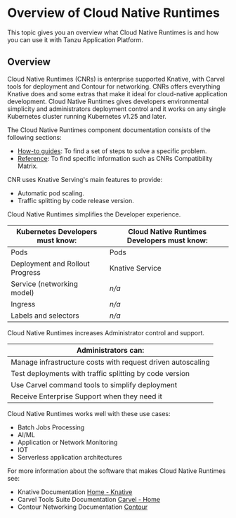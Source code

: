 # Overview of Cloud Native Runtimes

This topic gives you an overview what Cloud Native Runtimes is and how you can use it with Tanzu Application Platform.

## <a id="overview"></a> Overview

Cloud Native Runtimes (CNRs) is enterprise supported Knative, with Carvel tools for deployment and Contour for networking.
CNRs offers everything Knative does and some extras that make it ideal for cloud-native application development.
Cloud Native Runtimes gives developers environmental simplicity and administrators deployment control and it works on any single Kubernetes cluster running Kubernetes v1.25 and later.

The Cloud Native Runtimes component documentation consists of the following sections:

- [How-to guides](how-to-guides/index.hbs.md): To find a set of steps to solve
  a specific problem.
- [Reference](reference/index.hbs.md): To find specific information such as
  CNRs Compatibility Matrix.

CNR uses Knative Serving's main features to provide:

- Automatic pod scaling.
- Traffic splitting by code release version.

Cloud Native Runtimes simplifies the Developer experience.

| Kubernetes Developers must know: | Cloud Native Runtimes Developers must know: |
|-------------------------------------|------------------------------------------------|
| Pods                                | Pods                                           |
| Deployment and Rollout Progress       | Knative Service                                |
| Service (networking model)          |_n/a_                                                |_n/a_
| Ingress                             |_n/a_                                                |_n/a_
| Labels and selectors                |_n/a_                                                |_n/a_

Cloud Native Runtimes increases Administrator control and support.

| Administrators can:                                          |
|--------------------------------------------------------------|
| Manage infrastructure costs with request driven autoscaling  |
| Test deployments with traffic splitting by code version      |
| Use Carvel command tools to simplify deployment              |
| Receive Enterprise Support when they need it                 |

Cloud Native Runtimes works well with these use cases:

- Batch Jobs Processing
- AI/ML
- Application or Network Monitoring
- IOT
- Serverless application architectures

For more information about the software that makes Cloud Native Runtimes see:

- Knative Documentation [Home - Knative](https://knative.dev/docs/)
- Carvel Tools Suite Documentation [Carvel - Home](https://carvel.dev/)
- Contour Networking Documentation [Contour](https://projectcontour.io/)